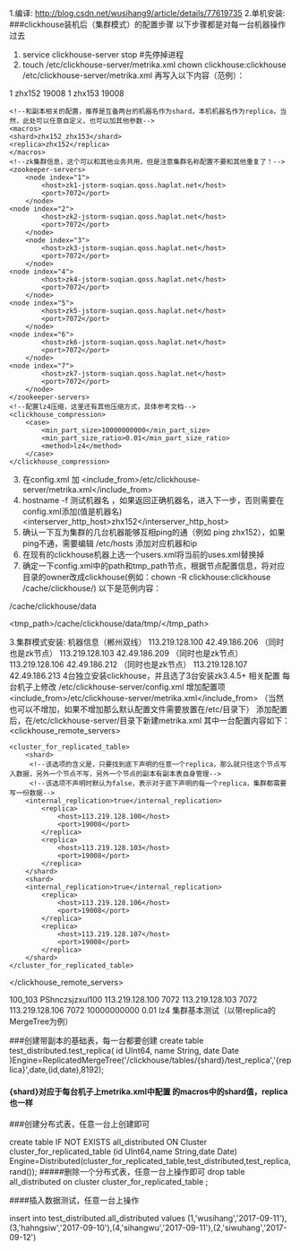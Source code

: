 
1.编译:
http://blog.csdn.net/wusihang9/article/details/77619735
2.单机安装:
###clickhouse装机后（集群模式）的配置步骤
以下步骤都是对每一台机器操作过去
1. service clickhouse-server stop #先停掉进程
2. touch /etc/clickhouse-server/metrika.xml
   chown clickhouse:clickhouse /etc/clickhouse-server/metrika.xml
再写入以下内容（范例）：
<yandex>
    <clickhouse_remote_servers>
    <!--集群配置，按照实际需要来配置，一般使用机器名配置-->
        <local_cover_for_vod_cluster>
            <shard>
        <weight>1</weight>
                <replica>
                    <host>zhx152</host>
                    <port>19008</port>
                </replica>
            </shard>
        <shard>
                <weight>1</weight>
                <replica>
                    <host>zhx153</host>
                    <port>19008</port>
                </replica>
            </shard>
        </local_cover_for_vod_cluster>
    </clickhouse_remote_servers>
 
    <!--和副本相关的配置，推荐是互备两台的机器名作为shard，本机机器名作为replica，当然，此处可以任意自定义，也可以加其他参数-->
    <macros>
    <shard>zhx152_zhx153</shard>
    <replica>zhx152</replica>
    </macros>
    <!--zk集群信息，这个可以和其他业务共用，但是注意集群名称配置不要和其他重复了！-->
    <zookeeper-servers>
        <node index="1">
            <host>zk1-jstorm-suqian.qoss.haplat.net</host>
            <port>7072</port>
        </node>
    <node index="2">
            <host>zk2-jstorm-suqian.qoss.haplat.net</host>
            <port>7072</port>
        </node>
        <node index="3">
            <host>zk3-jstorm-suqian.qoss.haplat.net</host>
            <port>7072</port>
        </node>
    <node index="4">
            <host>zk4-jstorm-suqian.qoss.haplat.net</host>
            <port>7072</port>
        </node>
    <node index="5">
            <host>zk5-jstorm-suqian.qoss.haplat.net</host>
            <port>7072</port>
        </node>
    <node index="6">
            <host>zk6-jstorm-suqian.qoss.haplat.net</host>
            <port>7072</port>
        </node>
    <node index="7">
            <host>zk7-jstorm-suqian.qoss.haplat.net</host>
            <port>7072</port>
        </node>
    </zookeeper-servers>
    <!--配置lz4压缩，这里还有其他压缩方式，具体参考文档-->
    <clickhouse_compression>
        <case>
            <min_part_size>10000000000</min_part_size>
            <min_part_size_ratio>0.01</min_part_size_ratio>
            <method>lz4</method>
        </case>
    </clickhouse_compression>
</yandex>

3. 在config.xml 加 <include_from>/etc/clickhouse-server/metrika.xml</include_from>
4. hostname -f 测试机器名 ，如果返回正确机器名，进入下一步，否则需要在config.xml添加(值是机器名) <interserver_http_host>zhx152</interserver_http_host>
5. 确认一下互为集群的几台机器能够互相ping的通（例如 ping zhx152），如果ping不通，需要编辑 /etc/hosts 添加对应机器和ip
6. 在现有的clickhouse机器上选一个users.xml将当前的uses.xml替换掉
7. 确定一下config.xml中的path和tmp_path节点，根据节点配置信息，将对应目录的owner改成clickhouse(例如：chown -R clickhouse:clickhouse /cache/clickhouse/)
以下是范例内容：
<!-- Path to data directory, with trailing slash. -->
<path>/cache/clickhouse/data</path>
<!-- Path to temporary data for processing hard queries. -->
<tmp_path>/cache/clickhouse/data/tmp/</tmp_path>

3.集群模式安装:
机器信息（郴州双线）
113.219.128.100               42.49.186.206 （同时也是zk节点）
113.219.128.103               42.49.186.209 （同时也是zk节点）
113.219.128.106               42.49.186.212 （同时也是zk节点）
113.219.128.107               42.49.186.213
4台独立安装clickhouse，并且选了3台安装zk3.4.5+
相关配置
每台机子上修改  /etc/clickhouse-server/config.xml     增加配置项 <include_from>/etc/clickhouse-server/metrika.xml</include_from>   （当然也可以不增加，如果不增加那么默认配置文件需要放置在/etc/目录下）
添加配置后，在/etc/clickhouse-server/目录下新建metrika.xml
其中一台配置内容如下：
<yandex>
<clickhouse_remote_servers>
   <!---测试集群，副本由分布式表管理->
    <test_cluster>
        <shard>
            <replica>
                <host>113.219.128.100</host>
                <port>19008</port>
            </replica>
            <replica>
                <host>113.219.128.103</host>
                <port>19008</port>
            </replica>
        </shard>
        <shard>
            <replica>
                <host>113.219.128.106</host>
                <port>19008</port>
            </replica>
            <replica>
                <host>113.219.128.107</host>
                <port>19008</port>
            </replica>      
    </shard>
    </test_cluster>
    <!--测试带副本的表的集群，副本有副本表自己管理，集群本身不参与管理副本-->
    <cluster_for_replicated_table>
        <shard>
         <!--该选项的含义是，只要找到底下声明的任意一个replica，那么就只往这个节点写入数据，另外一个节点不写，另外一个节点的副本有副本表自身管理-->
         <!--该选项不声明时默认为false，表示对于底下声明的每一个replica，集群都需要写一份数据-->
        <internal_replication>true</internal_replication>
            <replica>
                <host>113.219.128.100</host>
                <port>19008</port>
            </replica>
            <replica>
                <host>113.219.128.103</host>
                <port>19008</port>
            </replica>
        </shard>
        <shard>
        <internal_replication>true</internal_replication>
            <replica>
                <host>113.219.128.106</host>
                <port>19008</port>
            </replica>
            <replica>
                <host>113.219.128.107</host>
                <port>19008</port>
            </replica>
        </shard>
    </cluster_for_replicated_table>
</clickhouse_remote_servers>
<!--这个地方的配置四个节点都不一样，这个用于带副本的表的建立，命名规则任意，此处的命名是shard表示互为备份的两台机，replica是机器名称-->
<macros>
         <shard>100_103</shard>
        <replica>PShnczsjzxul100</replica>
</macros>
<!--zk节点信息-->
<zookeeper-servers>
        <node index="1">
                <host>113.219.128.100</host>
                <port>7072</port>
        </node>
     <node index="2">
                <host>113.219.128.103</host>
                <port>7072</port>
        </node>
         <node index="3">
                <host>113.219.128.106</host>
                <port>7072</port>
        </node>
</zookeeper-servers>
<!--数据压缩算法和一些阈值-->
<clickhouse_compression>
<case>
  <min_part_size>10000000000</min_part_size>
  <min_part_size_ratio>0.01</min_part_size_ratio>
  <method>lz4</method>
</case>
</clickhouse_compression>
</yandex>
集群基本测试（以带replica的MergeTree为例）

###创建带副本的基础表，每一台都要创建
create table test_distributed.test_replica(
id UInt64,
name String,
date Date
)Engine=ReplicatedMergeTree('/clickhouse/tables/{shard}/test_replica','{replica}',date,(id,date),8192);

#### {shard}对应于每台机子上metrika.xml中配置 的macros中的shard值，replica也一样

###创建分布式表，任意一台上创建即可

create table IF NOT EXISTS all_distributed ON Cluster cluster_for_replicated_table (id UInt64,name String,date Date) Engine=Distributed(cluster_for_replicated_table,test_distributed,test_replica,rand());
#####删除一个分布式表，任意一台上操作即可
drop table all_distributed on cluster cluster_for_replicated_table ;

####插入数据测试，任意一台上操作

insert into test_distributed.all_distributed values (1,'wusihang','2017-09-11'),(3,'hahngsiw','2017-09-10'),(4,'sihangwu','2017-09-11'),(2,'siwuhang','2017-09-12')
 
